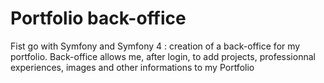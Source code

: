 # Portfolio back-office
Fist go with Symfony and Symfony 4 : creation of a back-office for my portfolio. Back-office allows me, after login, to add projects, professionnal experiences, images and other informations to my Portfolio
